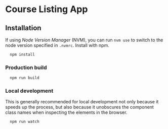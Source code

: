# Course Listing App
## Installation

If using _Node Version Manager_ (NVM), you can run `nvm use` to switch to the node version specified in `.nvmrc`.
Install with npm.

```bash
  npm install
```

### Production build

```bash
  npm run build
```

### Local development

This is generally recommended for local development not only because it speeds up the process, but also because it unobscures the component class names when inspecting the elements in the browser.

```bash
  npm run watch
```
